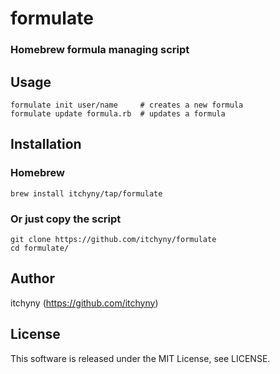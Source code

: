 # formulate
### Homebrew formula managing script

## Usage
```shell
formulate init user/name     # creates a new formula
formulate update formula.rb  # updates a formula
```

## Installation
### Homebrew
```shell
brew install itchyny/tap/formulate
```

### Or just copy the script
```shell
git clone https://github.com/itchyny/formulate
cd formulate/
```

## Author
itchyny (https://github.com/itchyny)

## License
This software is released under the MIT License, see LICENSE.

